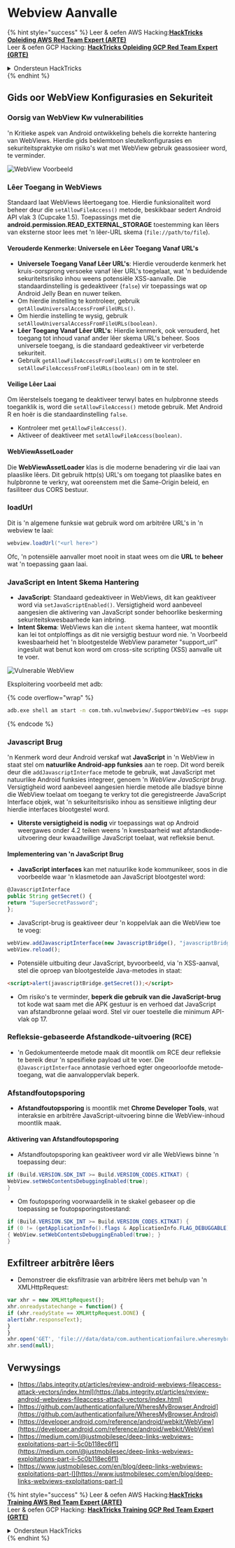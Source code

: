 # Webview Aanvalle

{% hint style="success" %}
Leer & oefen AWS Hacking:<img src="/.gitbook/assets/arte.png" alt="" data-size="line">[**HackTricks Opleiding AWS Red Team Expert (ARTE)**](https://training.hacktricks.xyz/courses/arte)<img src="/.gitbook/assets/arte.png" alt="" data-size="line">\
Leer & oefen GCP Hacking: <img src="/.gitbook/assets/grte.png" alt="" data-size="line">[**HackTricks Opleiding GCP Red Team Expert (GRTE)**<img src="/.gitbook/assets/grte.png" alt="" data-size="line">](https://training.hacktricks.xyz/courses/grte)

<details>

<summary>Ondersteun HackTricks</summary>

* Kyk na die [**subskripsie planne**](https://github.com/sponsors/carlospolop)!
* **Sluit aan by die** 💬 [**Discord groep**](https://discord.gg/hRep4RUj7f) of die [**telegram groep**](https://t.me/peass) of **volg** ons op **Twitter** 🐦 [**@hacktricks\_live**](https://twitter.com/hacktricks\_live)**.**
* **Deel hacking truuks deur PRs in te dien na die** [**HackTricks**](https://github.com/carlospolop/hacktricks) en [**HackTricks Cloud**](https://github.com/carlospolop/hacktricks-cloud) github repos.

</details>
{% endhint %}

## Gids oor WebView Konfigurasies en Sekuriteit

### Oorsig van WebView Kw vulnerabilities

'n Kritieke aspek van Android ontwikkeling behels die korrekte hantering van WebViews. Hierdie gids beklemtoon sleutelkonfigurasies en sekuriteitspraktyke om risiko's wat met WebView gebruik geassosieer word, te verminder.

![WebView Voorbeeld](<../../.gitbook/assets/image (1190).png>)

### **Lêer Toegang in WebViews**

Standaard laat WebViews lêertoegang toe. Hierdie funksionaliteit word beheer deur die `setAllowFileAccess()` metode, beskikbaar sedert Android API vlak 3 (Cupcake 1.5). Toepassings met die **android.permission.READ\_EXTERNAL\_STORAGE** toestemming kan lêers van eksterne stoor lees met 'n lêer-URL skema (`file://path/to/file`).

#### **Verouderde Kenmerke: Universele en Lêer Toegang Vanaf URL's**

* **Universele Toegang Vanaf Lêer URL's**: Hierdie verouderde kenmerk het kruis-oorsprong versoeke vanaf lêer URL's toegelaat, wat 'n beduidende sekuriteitsrisiko inhou weens potensiële XSS-aanvalle. Die standaardinstelling is gedeaktiveer (`false`) vir toepassings wat op Android Jelly Bean en nuwer teiken.
* Om hierdie instelling te kontroleer, gebruik `getAllowUniversalAccessFromFileURLs()`.
* Om hierdie instelling te wysig, gebruik `setAllowUniversalAccessFromFileURLs(boolean)`.
* **Lêer Toegang Vanaf Lêer URL's**: Hierdie kenmerk, ook verouderd, het toegang tot inhoud vanaf ander lêer skema URL's beheer. Soos universele toegang, is die standaard gedeaktiveer vir verbeterde sekuriteit.
* Gebruik `getAllowFileAccessFromFileURLs()` om te kontroleer en `setAllowFileAccessFromFileURLs(boolean)` om in te stel.

#### **Veilige Lêer Laai**

Om lêerstelsels toegang te deaktiveer terwyl bates en hulpbronne steeds toeganklik is, word die `setAllowFileAccess()` metode gebruik. Met Android R en hoër is die standaardinstelling `false`.

* Kontroleer met `getAllowFileAccess()`.
* Aktiveer of deaktiveer met `setAllowFileAccess(boolean)`.

#### **WebViewAssetLoader**

Die **WebViewAssetLoader** klas is die moderne benadering vir die laai van plaaslike lêers. Dit gebruik http(s) URL's om toegang tot plaaslike bates en hulpbronne te verkry, wat ooreenstem met die Same-Origin beleid, en fasiliteer dus CORS bestuur.

### loadUrl

Dit is 'n algemene funksie wat gebruik word om arbitrêre URL's in 'n webview te laai:
```java
webview.loadUrl("<url here>")
```
Ofc, 'n potensiële aanvaller moet nooit in staat wees om die **URL** te **beheer** wat 'n toepassing gaan laai.

### **JavaScript en Intent Skema Hantering**

* **JavaScript**: Standaard gedeaktiveer in WebViews, dit kan geaktiveer word via `setJavaScriptEnabled()`. Versigtigheid word aanbeveel aangesien die aktivering van JavaScript sonder behoorlike beskerming sekuriteitskwesbaarhede kan inbring.
* **Intent Skema**: WebViews kan die `intent` skema hanteer, wat moontlik kan lei tot ontploffings as dit nie versigtig bestuur word nie. 'n Voorbeeld kwesbaarheid het 'n blootgestelde WebView parameter "support\_url" ingesluit wat benut kon word om cross-site scripting (XSS) aanvalle uit te voer.

![Vulnerable WebView](<../../.gitbook/assets/image (1191).png>)

Eksploitering voorbeeld met adb:

{% code overflow="wrap" %}
```bash
adb.exe shell am start -n com.tmh.vulnwebview/.SupportWebView –es support_url "https://example.com/xss.html"
```
{% endcode %}

### Javascript Brug

'n Kenmerk word deur Android verskaf wat **JavaScript** in 'n WebView in staat stel om **natuurlike Android-app funksies** aan te roep. Dit word bereik deur die `addJavascriptInterface` metode te gebruik, wat JavaScript met natuurlike Android funksies integreer, genoem 'n _WebView JavaScript brug_. Versigtigheid word aanbeveel aangesien hierdie metode alle bladsye binne die WebView toelaat om toegang te verkry tot die geregistreerde JavaScript Interface objek, wat 'n sekuriteitsrisiko inhou as sensitiewe inligting deur hierdie interfaces blootgestel word.

* **Uiterste versigtigheid is nodig** vir toepassings wat op Android weergawes onder 4.2 teiken weens 'n kwesbaarheid wat afstandkode-uitvoering deur kwaadwillige JavaScript toelaat, wat refleksie benut.

#### Implementering van 'n JavaScript Brug

* **JavaScript interfaces** kan met natuurlike kode kommunikeer, soos in die voorbeelde waar 'n klasmetode aan JavaScript blootgestel word:
```javascript
@JavascriptInterface
public String getSecret() {
return "SuperSecretPassword";
};
```
* JavaScript-brug is geaktiveer deur 'n koppelvlak aan die WebView toe te voeg:
```javascript
webView.addJavascriptInterface(new JavascriptBridge(), "javascriptBridge");
webView.reload();
```
* Potensiële uitbuiting deur JavaScript, byvoorbeeld, via 'n XSS-aanval, stel die oproep van blootgestelde Java-metodes in staat:
```html
<script>alert(javascriptBridge.getSecret());</script>
```
* Om risiko's te verminder, **beperk die gebruik van die JavaScript-brug** tot kode wat saam met die APK gestuur is en verhoed dat JavaScript van afstandbronne gelaai word. Stel vir ouer toestelle die minimum API-vlak op 17.

### Refleksie-gebaseerde Afstandkode-uitvoering (RCE)

* 'n Gedokumenteerde metode maak dit moontlik om RCE deur refleksie te bereik deur 'n spesifieke payload uit te voer. Die `@JavascriptInterface` annotasie verhoed egter ongeoorloofde metode-toegang, wat die aanvaloppervlak beperk.

### Afstandfoutopsporing

* **Afstandfoutopsporing** is moontlik met **Chrome Developer Tools**, wat interaksie en arbitrêre JavaScript-uitvoering binne die WebView-inhoud moontlik maak.

#### Aktivering van Afstandfoutopsporing

* Afstandfoutopsporing kan geaktiveer word vir alle WebViews binne 'n toepassing deur:
```java
if (Build.VERSION.SDK_INT >= Build.VERSION_CODES.KITKAT) {
WebView.setWebContentsDebuggingEnabled(true);
}
```
* Om foutopsporing voorwaardelik in te skakel gebaseer op die toepassing se foutopsporingstoestand:
```java
if (Build.VERSION.SDK_INT >= Build.VERSION_CODES.KITKAT) {
if (0 != (getApplicationInfo().flags & ApplicationInfo.FLAG_DEBUGGABLE))
{ WebView.setWebContentsDebuggingEnabled(true); }
}
```
## Exfiltreer arbitrêre lêers

* Demonstreer die eksfiltrasie van arbitrêre lêers met behulp van 'n XMLHttpRequest:
```javascript
var xhr = new XMLHttpRequest();
xhr.onreadystatechange = function() {
if (xhr.readyState == XMLHttpRequest.DONE) {
alert(xhr.responseText);
}
}
xhr.open('GET', 'file:///data/data/com.authenticationfailure.wheresmybrowser/databases/super_secret.db', true);
xhr.send(null);
```
## Verwysings

* [https://labs.integrity.pt/articles/review-android-webviews-fileaccess-attack-vectors/index.html](https://labs.integrity.pt/articles/review-android-webviews-fileaccess-attack-vectors/index.html)
* [https://github.com/authenticationfailure/WheresMyBrowser.Android](https://github.com/authenticationfailure/WheresMyBrowser.Android)
* [https://developer.android.com/reference/android/webkit/WebView](https://developer.android.com/reference/android/webkit/WebView)
* [https://medium.com/@justmobilesec/deep-links-webviews-exploitations-part-ii-5c0b118ec6f1](https://medium.com/@justmobilesec/deep-links-webviews-exploitations-part-ii-5c0b118ec6f1)
* [https://www.justmobilesec.com/en/blog/deep-links-webviews-exploitations-part-I](https://www.justmobilesec.com/en/blog/deep-links-webviews-exploitations-part-I)

{% hint style="success" %}
Leer & oefen AWS Hacking:<img src="/.gitbook/assets/arte.png" alt="" data-size="line">[**HackTricks Training AWS Red Team Expert (ARTE)**](https://training.hacktricks.xyz/courses/arte)<img src="/.gitbook/assets/arte.png" alt="" data-size="line">\
Leer & oefen GCP Hacking: <img src="/.gitbook/assets/grte.png" alt="" data-size="line">[**HackTricks Training GCP Red Team Expert (GRTE)**<img src="/.gitbook/assets/grte.png" alt="" data-size="line">](https://training.hacktricks.xyz/courses/grte)

<details>

<summary>Ondersteun HackTricks</summary>

* Kyk na die [**subskripsie planne**](https://github.com/sponsors/carlospolop)!
* **Sluit aan by die** 💬 [**Discord groep**](https://discord.gg/hRep4RUj7f) of die [**telegram groep**](https://t.me/peass) of **volg** ons op **Twitter** 🐦 [**@hacktricks\_live**](https://twitter.com/hacktricks\_live)**.**
* **Deel hacking truuks deur PRs in te dien na die** [**HackTricks**](https://github.com/carlospolop/hacktricks) en [**HackTricks Cloud**](https://github.com/carlospolop/hacktricks-cloud) github repos.

</details>
{% endhint %}
